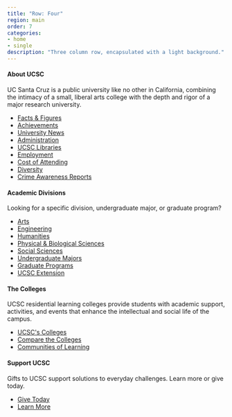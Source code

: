 ```yaml
---
title: "Row: Four"
region: main
order: 7
categories:
- home
- single
description: "Three column row, encapsulated with a light background."
---
```


<div class="row clear four">
<div class="wrap"><h4>About <span>UCSC</span></h4>
<p>UC Santa Cruz is a public university like no other in California, combining the intimacy of a small, liberal arts college with the depth and rigor of a major research university.</p>
<ul>
<li><a href="facts-figures.html">Facts &amp; Figures</a></li>
<li><a href="achievements/index.html">Achievements</a></li>
<li><a href="http://news.ucsc.edu/">University News</a></li>
<li><a href="administration.html">Administration</a></li>
<li><a href="http://library.ucsc.edu/">UCSC Libraries</a></li>
<li><a href="http://www1.ucsc.edu/about/employment.asp">Employment</a></li>
<li><a href="../fees-cost/index.html">Cost of Attending</a></li>
<li><a href="http://diversity.ucsc.edu">Diversity</a></li>
<li><a href="crime-stats/index.html">Crime Awareness Reports</a></li>
</ul></div>
<div class="wrap"><h4>Academic <span>Divisions</span></h4>
<p>Looking for a specific division, undergraduate major, or graduate program?</p>
<ul>
<li><a href="http://arts.ucsc.edu">Arts</a></li>
<li><a href="http://soe.ucsc.edu/">Engineering</a></li>
<li><a href="http://humanities.ucsc.edu/">Humanities</a></li>
<li><a href="http://pbsci.ucsc.edu/">Physical &amp; Biological Sciences</a></li>
<li><a href="http://socialsciences.ucsc.edu/">Social Sciences</a></li>
<li><a href="https://admissions.sa.ucsc.edu/discover/majors/index.cfm">Undergraduate Majors</a></li>
<li><a href="http://graddiv.ucsc.edu/">Graduate Programs</a></li>
<li><a href="http://www.ucsc-extension.edu/">UCSC Extension</a></li>
</ul></div>
<div class="wrap"><h4>The <span>Colleges</span></h4>
<p>UCSC residential learning colleges provide students with academic support, activities, and events that enhance the intellectual and social life of the campus.</p>
<ul>
<li><a href="../campus/colleges.html">UCSC's Colleges</a></li>
<li><a href="http://registrar.ucsc.edu/catalog/campus-life/index.html">Compare the Colleges</a></li>
<li><a href="http://admissions.ucsc.edu/publications/Communities-of-Learning-2013-14-web.pdf">Communities of Learning</a></li>
</ul></div>
<div class="wrap last">
<h4>Support <span>UCSC</span></h4>
<p>Gifts to UCSC support solutions to everyday challenges. Learn more or give today.</p>
<ul>
<li><a href="https://secure.imodules.com/s/1069/index-2-column.aspx?sid=1069&amp;gid=1&amp;pgid=761&amp;cid=1722">Give Today</a></li>
<li><a href="http://giving.ucsc.edu/index.html">Learn More</a></li>
</ul></div>
</div>

